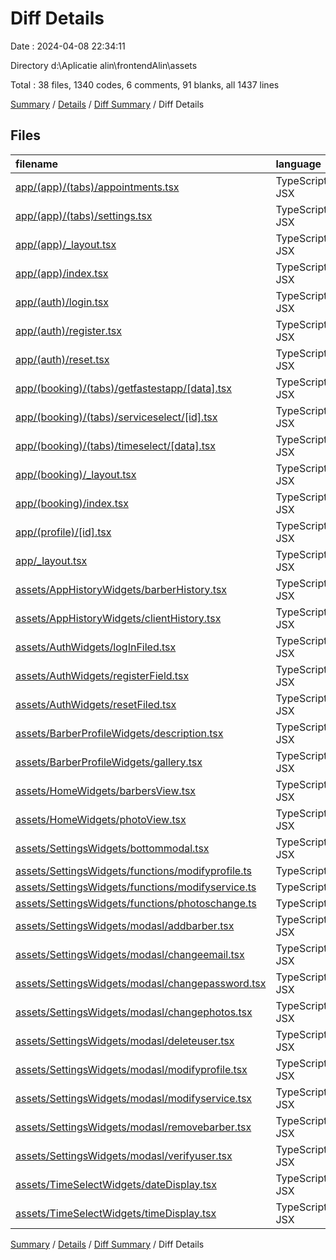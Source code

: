 # Diff Details

Date : 2024-04-08 22:34:11

Directory d:\\Aplicatie alin\\frontendAlin\\assets

Total : 38 files,  1340 codes, 6 comments, 91 blanks, all 1437 lines

[Summary](results.md) / [Details](details.md) / [Diff Summary](diff.md) / Diff Details

## Files
| filename | language | code | comment | blank | total |
| :--- | :--- | ---: | ---: | ---: | ---: |
| [app/(app)/(tabs)/appointments.tsx](/app/(app)/(tabs)/appointments.tsx) | TypeScript JSX | -50 | 0 | -4 | -54 |
| [app/(app)/(tabs)/settings.tsx](/app/(app)/(tabs)/settings.tsx) | TypeScript JSX | -91 | -2 | -6 | -99 |
| [app/(app)/_layout.tsx](/app/(app)/_layout.tsx) | TypeScript JSX | -49 | 0 | -2 | -51 |
| [app/(app)/index.tsx](/app/(app)/index.tsx) | TypeScript JSX | -55 | 0 | -3 | -58 |
| [app/(auth)/login.tsx](/app/(auth)/login.tsx) | TypeScript JSX | -30 | 0 | -3 | -33 |
| [app/(auth)/register.tsx](/app/(auth)/register.tsx) | TypeScript JSX | -30 | 0 | -3 | -33 |
| [app/(auth)/reset.tsx](/app/(auth)/reset.tsx) | TypeScript JSX | -30 | 0 | -3 | -33 |
| [app/(booking)/(tabs)/getfastestapp/[data].tsx](/app/(booking)/(tabs)/getfastestapp/%5Bdata%5D.tsx) | TypeScript JSX | -155 | -2 | -10 | -167 |
| [app/(booking)/(tabs)/serviceselect/[id].tsx](/app/(booking)/(tabs)/serviceselect/%5Bid%5D.tsx) | TypeScript JSX | -138 | 0 | -7 | -145 |
| [app/(booking)/(tabs)/timeselect/[data].tsx](/app/(booking)/(tabs)/timeselect/%5Bdata%5D.tsx) | TypeScript JSX | -220 | -1 | -9 | -230 |
| [app/(booking)/_layout.tsx](/app/(booking)/_layout.tsx) | TypeScript JSX | -33 | 0 | -6 | -39 |
| [app/(booking)/index.tsx](/app/(booking)/index.tsx) | TypeScript JSX | -57 | -1 | -5 | -63 |
| [app/(profile)/[id].tsx](/app/(profile)/%5Bid%5D.tsx) | TypeScript JSX | -99 | 0 | -5 | -104 |
| [app/_layout.tsx](/app/_layout.tsx) | TypeScript JSX | -31 | 0 | -7 | -38 |
| [assets/AppHistoryWidgets/barberHistory.tsx](/assets/AppHistoryWidgets/barberHistory.tsx) | TypeScript JSX | 244 | 0 | 11 | 255 |
| [assets/AppHistoryWidgets/clientHistory.tsx](/assets/AppHistoryWidgets/clientHistory.tsx) | TypeScript JSX | 172 | 0 | 9 | 181 |
| [assets/AuthWidgets/logInFiled.tsx](/assets/AuthWidgets/logInFiled.tsx) | TypeScript JSX | 105 | 0 | 4 | 109 |
| [assets/AuthWidgets/registerField.tsx](/assets/AuthWidgets/registerField.tsx) | TypeScript JSX | 144 | 0 | 5 | 149 |
| [assets/AuthWidgets/resetFiled.tsx](/assets/AuthWidgets/resetFiled.tsx) | TypeScript JSX | 109 | 0 | 2 | 111 |
| [assets/BarberProfileWidgets/description.tsx](/assets/BarberProfileWidgets/description.tsx) | TypeScript JSX | 59 | 0 | 2 | 61 |
| [assets/BarberProfileWidgets/gallery.tsx](/assets/BarberProfileWidgets/gallery.tsx) | TypeScript JSX | 48 | 0 | 2 | 50 |
| [assets/HomeWidgets/barbersView.tsx](/assets/HomeWidgets/barbersView.tsx) | TypeScript JSX | 111 | 1 | 7 | 119 |
| [assets/HomeWidgets/photoView.tsx](/assets/HomeWidgets/photoView.tsx) | TypeScript JSX | 72 | 2 | 7 | 81 |
| [assets/SettingsWidgets/bottommodal.tsx](/assets/SettingsWidgets/bottommodal.tsx) | TypeScript JSX | 94 | 1 | 8 | 103 |
| [assets/SettingsWidgets/functions/modifyprofile.ts](/assets/SettingsWidgets/functions/modifyprofile.ts) | TypeScript | 92 | 5 | 18 | 115 |
| [assets/SettingsWidgets/functions/modifyservice.ts](/assets/SettingsWidgets/functions/modifyservice.ts) | TypeScript | 47 | 0 | 9 | 56 |
| [assets/SettingsWidgets/functions/photoschange.ts](/assets/SettingsWidgets/functions/photoschange.ts) | TypeScript | 60 | 1 | 11 | 72 |
| [assets/SettingsWidgets/modasl/addbarber.tsx](/assets/SettingsWidgets/modasl/addbarber.tsx) | TypeScript JSX | 75 | 0 | 4 | 79 |
| [assets/SettingsWidgets/modasl/changeemail.tsx](/assets/SettingsWidgets/modasl/changeemail.tsx) | TypeScript JSX | 0 | 0 | 1 | 1 |
| [assets/SettingsWidgets/modasl/changepassword.tsx](/assets/SettingsWidgets/modasl/changepassword.tsx) | TypeScript JSX | 0 | 0 | 1 | 1 |
| [assets/SettingsWidgets/modasl/changephotos.tsx](/assets/SettingsWidgets/modasl/changephotos.tsx) | TypeScript JSX | 118 | 0 | 8 | 126 |
| [assets/SettingsWidgets/modasl/deleteuser.tsx](/assets/SettingsWidgets/modasl/deleteuser.tsx) | TypeScript JSX | 112 | 0 | 5 | 117 |
| [assets/SettingsWidgets/modasl/modifyprofile.tsx](/assets/SettingsWidgets/modasl/modifyprofile.tsx) | TypeScript JSX | 174 | 0 | 10 | 184 |
| [assets/SettingsWidgets/modasl/modifyservice.tsx](/assets/SettingsWidgets/modasl/modifyservice.tsx) | TypeScript JSX | 207 | 0 | 12 | 219 |
| [assets/SettingsWidgets/modasl/removebarber.tsx](/assets/SettingsWidgets/modasl/removebarber.tsx) | TypeScript JSX | 113 | 0 | 7 | 120 |
| [assets/SettingsWidgets/modasl/verifyuser.tsx](/assets/SettingsWidgets/modasl/verifyuser.tsx) | TypeScript JSX | 125 | 0 | 8 | 133 |
| [assets/TimeSelectWidgets/dateDisplay.tsx](/assets/TimeSelectWidgets/dateDisplay.tsx) | TypeScript JSX | 69 | 2 | 3 | 74 |
| [assets/TimeSelectWidgets/timeDisplay.tsx](/assets/TimeSelectWidgets/timeDisplay.tsx) | TypeScript JSX | 58 | 0 | 10 | 68 |

[Summary](results.md) / [Details](details.md) / [Diff Summary](diff.md) / Diff Details